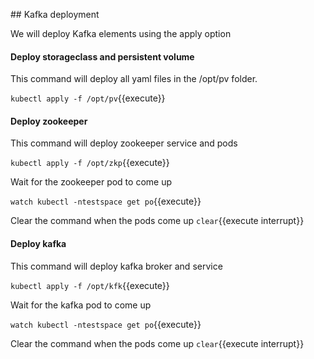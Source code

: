 ## Kafka deployment

We will deploy Kafka elements using the apply option

#### Deploy storageclass and persistent volume
This command will deploy all yaml files in the /opt/pv folder. 

`kubectl apply -f /opt/pv`{{execute}}
 
#### Deploy zookeeper 
This command will deploy zookeeper service and pods

`kubectl apply -f /opt/zkp`{{execute}}

Wait for the zookeeper pod to come up

`watch kubectl -ntestspace get po`{{execute}}

Clear the command when the pods come up
`clear`{{execute interrupt}}

#### Deploy kafka 
This command will deploy kafka broker and service

`kubectl apply -f /opt/kfk`{{execute}}

Wait for  the kafka pod to come up

`watch kubectl -ntestspace get po`{{execute}}

Clear the command when the pods come up
`clear`{{execute interrupt}}


